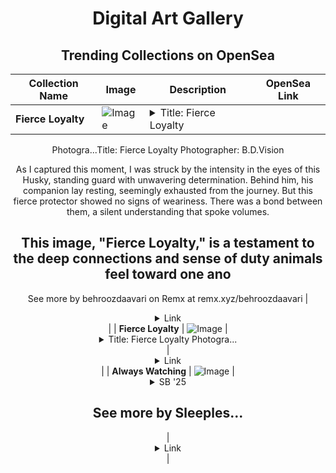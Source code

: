 <div align="center">

# Digital Art Gallery

## Trending Collections on OpenSea

| Collection Name                       | Image                                                                                     | Description                       | OpenSea Link                                                                                          |
|---------------------------------------|-------------------------------------------------------------------------------------------|-----------------------------------|--------------------------------------------------------------------------------------------------------|
| **Fierce Loyalty** | ![Image](https://i.seadn.io/gcs/files/f7aa0c8b9c3df0e2908a02b423d2053c.png?w=500&auto=format?w=200&auto=format) | <details><summary>Title: Fierce Loyalty
Photogra...</summary>Title: Fierce Loyalty
Photographer: B.D.Vision

As I captured this moment, I was struck by the intensity in the eyes of this Husky, standing guard with unwavering determination. Behind him, his companion lay resting, seemingly exhausted from the journey. But this fierce protector showed no signs of weariness. There was a bond between them, a silent understanding that spoke volumes.

This image, "Fierce Loyalty," is a testament to the deep connections and sense of duty animals feel toward one ano
--
See more by behroozdaavari on Remx at remx.xyz/behroozdaavari</details> | <details><summary>Link</summary>[Fierce Loyalty](https://opensea.io/collection/fierce-loyalty-1)</details> |
| **Fierce Loyalty** | ![Image](https://i.seadn.io/s/raw/files/d028076abdce2f05a7b3a1de58b41325.jpg?w=500&auto=format?w=200&auto=format) | <details><summary>Title: Fierce Loyalty
Photogra...</summary>Title: Fierce Loyalty
Photographer: B.D.Vision

As I captured this moment, I was struck by the intensity in the eyes of this Husky, standing guard with unwavering determination. Behind him, his companion lay resting, seemingly exhausted from the journey. But this fierce protector showed no signs of weariness. There was a bond between them, a silent understanding that spoke volumes.

This image, "Fierce Loyalty," is a testament to the deep connections and sense of duty animals feel toward one ano
--
See more by behroozdaavari on Remx at remx.xyz/behroozdaavari</details> | <details><summary>Link</summary>[Fierce Loyalty](https://opensea.io/collection/fierce-loyalty)</details> |
| **Always Watching** | ![Image](https://i.seadn.io/s/raw/files/608991d71142a96415931865617d9a08.jpg?w=500&auto=format?w=200&auto=format) | <details><summary>SB
'25
--
See more by Sleeples...</summary>SB
'25
--
See more by SleeplessBuddha on Remx at remx.xyz/sleeplessbuddha</details> | <details><summary>Link</summary>[Always Watching](https://opensea.io/collection/always-watching-3)</details> |

</div>